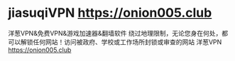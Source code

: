 # jiasuqiVPN https://onion005.club
洋葱VPN&amp;免费VPN&amp;游戏加速器&amp;翻墙软件
绕过地理限制，无论您身在何处，都可以解锁任何网站！访问被政府、学校或工作场所封锁或审查的网站 洋葱VPN https://onion005.club
